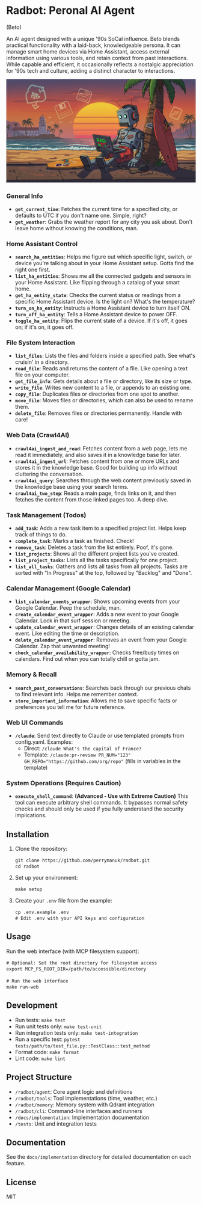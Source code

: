 # Radbot: Peronal AI Agent
(Beto)

An AI agent designed with a unique '90s SoCal influence. Beto blends practical functionality with a laid-back, knowledgeable persona. It can manage smart home devices via Home Assistant, access external information using various tools, and retain context from past interactions. While capable and efficient, it occasionally reflects a nostalgic appreciation for '90s tech and culture, adding a distinct character to interactions.

<p align="center">
  <img src="img/radbot.png" alt="RadBot">
</p>

### General Info

*   **`get_current_time`**: Fetches the current time for a specified city, or defaults to UTC if you don't name one. Simple, right?
*   **`get_weather`**: Grabs the weather report for any city you ask about. Don't leave home without knowing the conditions, man.

### Home Assistant Control

*   **`search_ha_entities`**: Helps me figure out which specific light, switch, or device you're talking about in your Home Assistant setup. Gotta find the right one first.
*   **`list_ha_entities`**: Shows me all the connected gadgets and sensors in your Home Assistant. Like flipping through a catalog of your smart home.
*   **`get_ha_entity_state`**: Checks the current status or readings from a specific Home Assistant device. Is the light on? What's the temperature?
*   **`turn_on_ha_entity`**: Instructs a Home Assistant device to turn itself ON.
*   **`turn_off_ha_entity`**: Tells a Home Assistant device to power OFF.
*   **`toggle_ha_entity`**: Flips the current state of a device. If it's off, it goes on; if it's on, it goes off.

### File System Interaction

*   **`list_files`**: Lists the files and folders inside a specified path. See what's cruisin' in a directory.
*   **`read_file`**: Reads and returns the content of a file. Like opening a text file on your computer.
*   **`get_file_info`**: Gets details about a file or directory, like its size or type.
*   **`write_file`**: Writes new content to a file, or appends to an existing one.
*   **`copy_file`**: Duplicates files or directories from one spot to another.
*   **`move_file`**: Moves files or directories, which can also be used to rename them.
*   **`delete_file`**: Removes files or directories permanently. Handle with care!

### Web Data (Crawl4AI)

*   **`crawl4ai_ingest_and_read`**: Fetches content from a web page, lets me read it immediately, and also saves it in a knowledge base for later.
*   **`crawl4ai_ingest_url`**: Fetches content from one or more URLs and stores it in the knowledge base. Good for building up info without cluttering the conversation.
*   **`crawl4ai_query`**: Searches through the web content previously saved in the knowledge base using your search terms.
*   **`crawl4ai_two_step`**: Reads a main page, finds links on it, and then fetches the content from those linked pages too. A deep dive.

### Task Management (Todos)

*   **`add_task`**: Adds a new task item to a specified project list. Helps keep track of things to do.
*   **`complete_task`**: Marks a task as finished. Check!
*   **`remove_task`**: Deletes a task from the list entirely. Poof, it's gone.
*   **`list_projects`**: Shows all the different project lists you've created.
*   **`list_project_tasks`**: Lists all the tasks specifically for one project.
*   **`list_all_tasks`**: Gathers and lists all tasks from all projects. Tasks are sorted with "In Progress" at the top, followed by "Backlog" and "Done".

### Calendar Management (Google Calendar)

*   **`list_calendar_events_wrapper`**: Shows upcoming events from your Google Calendar. Peep the schedule, man.
*   **`create_calendar_event_wrapper`**: Adds a new event to your Google Calendar. Lock in that surf session or meeting.
*   **`update_calendar_event_wrapper`**: Changes details of an existing calendar event. Like editing the time or description.
*   **`delete_calendar_event_wrapper`**: Removes an event from your Google Calendar. Zap that unwanted meeting!
*   **`check_calendar_availability_wrapper`**: Checks free/busy times on calendars. Find out when you can totally chill or gotta jam.

### Memory & Recall

*   **`search_past_conversations`**: Searches back through our previous chats to find relevant info. Helps me remember context.
*   **`store_important_information`**: Allows me to save specific facts or preferences you tell me for future reference.

### Web UI Commands

*   **`/claude`**: Send text directly to Claude or use templated prompts from config.yaml. Examples:
    - Direct: `/claude What's the capital of France?`
    - Template: `/claude:pr-review PR_NUM="123" GH_REPO="https://github.com/org/repo"` (fills in variables in the template)

### System Operations (Requires Caution)

*   **`execute_shell_command`**: **(Advanced - Use with Extreme Caution)** This tool can execute arbitrary shell commands. It bypasses normal safety checks and should only be used if you fully understand the security implications.

## Installation

1. Clone the repository:
   ```
   git clone https://github.com/perrymanuk/radbot.git
   cd radbot
   ```

2. Set up your environment:
   ```
   make setup
   ```

3. Create your `.env` file from the example:
   ```
   cp .env.example .env
   # Edit .env with your API keys and configuration
   ```

## Usage

Run the web interface (with MCP filesystem support):
```
# Optional: Set the root directory for filesystem access
export MCP_FS_ROOT_DIR=/path/to/accessible/directory

# Run the web interface
make run-web
```

## Development

- Run tests: `make test`
- Run unit tests only: `make test-unit`
- Run integration tests only: `make test-integration`
- Run a specific test: `pytest tests/path/to/test_file.py::TestClass::test_method`
- Format code: `make format`
- Lint code: `make lint`

## Project Structure

- `/radbot/agent`: Core agent logic and definitions
- `/radbot/tools`: Tool implementations (time, weather, etc.)
- `/radbot/memory`: Memory system with Qdrant integration
- `/radbot/cli`: Command-line interfaces and runners
- `/docs/implementation`: Implementation documentation
- `/tests`: Unit and integration tests

## Documentation

See the `docs/implementation` directory for detailed documentation on each feature.

## License

MIT
